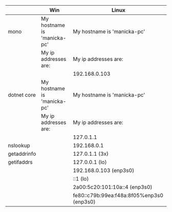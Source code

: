 |             | Win                                              | Linux                                            |
|-------------|--------------------------------------------------|--------------------------------------------------|
| mono        | My hostname is 'manicka-pc'                      | My hostname is 'manicka-pc'                      | 
|             | My ip addresses are:                             | My ip addresses are:                             |
|             |                                                  |   192.168.0.103                                  |
| dotnet core | My hostname is 'manicka-pc'                      | My hostname is 'manicka-pc'                      | 
|             | My ip addresses are:                             | My ip addresses are:                             |
|             |                                                  |   127.0.1.1                                      |
| nslookup    |                                                  |   192.168.0.1                                    |
| getaddrinfo |                                                  |   127.0.1.1 (3x)                                 |
| getifaddrs  |                                                  |   127.0.0.1 (lo)                                 |
|             |                                                  |   192.168.0.103 (enp3s0)                         |
|             |                                                  |   ::1 (lo)                                       |
|             |                                                  |   2a00:5c20:101:10a::4 (enp3s0)                  |
|             |                                                  |   fe80::c79b:99ea:f48a:8f05%enp3s0 (enp3s0)      |